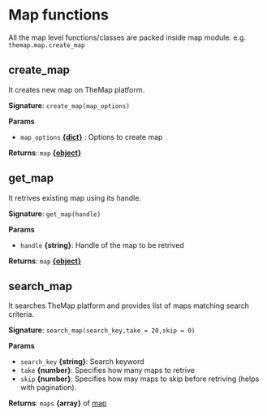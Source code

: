 # Map functions

All the map level functions/classes are packed inside map module. e.g. `themap.map.create_map`

## create_map

It creates new map on TheMap platform.

**Signature**: `create_map(map_options)`

**Params**

- `map_options` [**{dict}**](concepts/map_options.md#object-schema) : Options to create map

**Returns**: `map` [**{object}**](objects/map.md)

## get_map

It retrives existing map using its handle.

**Signature**: `get_map(handle)`

**Params**

- `handle` **{string}**: Handle of the map to be retrived

**Returns**: `map` [**{object}**](objects/map.md)

## search_map

It searches TheMap platform and provides list of maps matching search criteria.

**Signature**: `search_map(search_key,take = 20,skip = 0)`

**Params**

- `search_key` **{string}**: Search keyword
- `take` **{number}**: Specifies how many maps to retrive
- `skip` **{number}**: Specifies how may maps to skip before retriving (helps with pagination).

**Returns**: `maps` **{array}** of [map](objects/map.md)